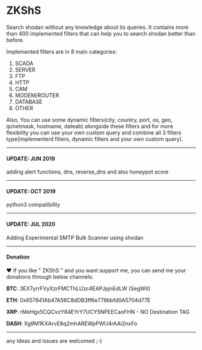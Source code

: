 # ZKShS
Search shodan without any knowledge about its queries. It contains more than 400 implemented filters that can help you to search shodan better than before.

Implemented filters are in 8 main categories:
1) SCADA
2) SERVER
3) FTP
4) HTTP
5) CAM
6) MODEM/ROUTER
7) DATABASE
8) OTHER

Also, You can use some dynamic filters(city, country, port, os, geo, ip/netmask, hostname, dateab) alongside these filters and for more flexibility you can use your own custom query and combine all 3 filters type(implementerd filters, dynamic filters and your own custom query).


---------------------------------

#### UPDATE: JUN 2019

adding alert functions, dns, reverse_dns and also honeypot score





---------------------------------


#### UPDATE: OCT 2019

python3 compatibility




---------------------------------


#### UPDATE: JUL 2020

Adding Experimental SMTP Bulk Scanner using shodan




---------------------------------

#### Donation

❤️ If you like " ZKShS " and you want support me, you can send me your donations through below channels:

**BTC**: 3EX7yrrFVyXzrFMCThLUzc4EAPJpjnEdLW (SegWit)

**ETH**: 0x657841Ab47A56C8dDB3ff6e778bbfd0A5704d77E

**XRP**: rMeHgx5CQCvzY84EYrY7UCY5NPEECaoFHN    - NO Destination TAG

**DASH**: Xg9M1KXArvE8q2mhAREWpPWU4rAAi2nxFo





---------------------------------

any ideas and issues are welcomed ;-)
